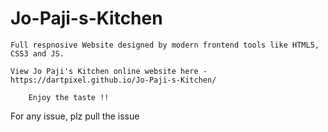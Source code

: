 # Jo-Paji-s-Kitchen

    Full respnosive Website designed by modern frontend tools like HTML5, CSS3 and JS.
    
    View Jo Paji's Kitchen online website here - https://dartpixel.github.io/Jo-Paji-s-Kitchen/
    
        Enjoy the taste !!
For any issue, plz pull the issue 
